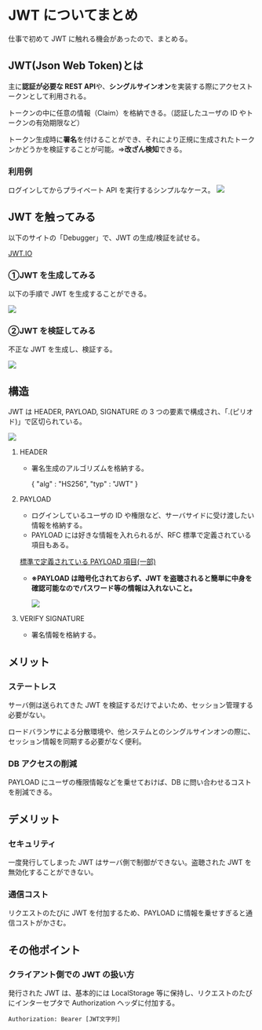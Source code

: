 # JWT についてまとめ

仕事で初めて JWT に触れる機会があったので、まとめる。

## JWT(Json Web Token)とは

主に**認証が必要な REST API**や、**シングルサインオン**を実装する際にアクセストークンとして利用される。

トークンの中に任意の情報（Claim）を格納できる。（認証したユーザの ID やトークンの有効期限など）

トークン生成時に**署名**を付けることができ、それにより正規に生成されたトークンかどうかを検証することが可能。⇒**改ざん検知**できる。

### 利用例

ログインしてからプライベート API を実行するシンプルなケース。
![](jwt-introduction-1-97138c8a-beae-4774-ac49-d038425739e5.png)

## JWT を触ってみる

以下のサイトの「Debugger」で、JWT の生成/検証を試せる。

[JWT.IO](https://jwt.io)

### ①JWT を生成してみる

以下の手順で JWT を生成することができる。

![](jwt-introduction-2-585aa0e0-8479-4f5e-8724-27756f782341.png)

### ②JWT を検証してみる

不正な JWT を生成し、検証する。

![](jwt-introduction-3-91af68e8-f0fd-414f-81c8-94bf85d1525c.png)

## 構造

JWT は HEADER, PAYLOAD, SIGNATURE の 3 つの要素で構成され、「.(ピリオド)」で区切られている。

![](jwt-introduction-4-6d8dce6d-e682-414b-9330-d5d074cd301e.png)

1. HEADER

   - 署名生成のアルゴリズムを格納する。

     {
     "alg" : "HS256",
     "typ" : "JWT"
     }

2. PAYLOAD

   - ログインしているユーザの ID や権限など、サーバサイドに受け渡したい情報を格納する。
   - PAYLOAD には好きな情報を入れられるが、RFC 標準で定義されている項目もある。

   [標準で定義されている PAYLOAD 項目(一部)](https://www.notion.so/b66c66c541ea4a8da2aa0b2697a3ba38)

   - **※PAYLOAD は暗号化されておらず、JWT を盗聴されると簡単に中身を確認可能なのでパスワード等の情報は入れないこと。**

     ![](jwt-introduction-4-79083ea9-7059-426a-81c4-2976ea7f9742.png)

3. VERIFY SIGNATURE
   - 署名情報を格納する。

## メリット

### ステートレス

サーバ側は送られてきた JWT を検証するだけでよいため、セッション管理する必要がない。

ロードバランサによる分散環境や、他システムとのシングルサインオンの際に、セッション情報を同期する必要がなく便利。

### DB アクセスの削減

PAYLOAD にユーザの権限情報などを乗せておけば、DB に問い合わせるコストを削減できる。

## デメリット

### セキュリティ

一度発行してしまった JWT はサーバ側で制御ができない。盗聴された JWT を無効化することができない。

### 通信コスト

リクエストのたびに JWT を付加するため、PAYLOAD に情報を乗せすぎると通信コストがかさむ。

## その他ポイント

### クライアント側での JWT の扱い方

発行された JWT は、基本的には LocalStorage 等に保持し、リクエストのたびにインターセプタで Authorization ヘッダに付加する。

`Authorization: Bearer [JWT文字列]`
